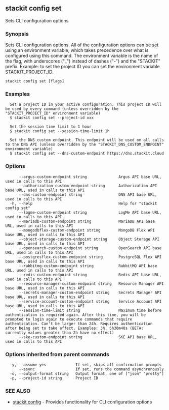 ## stackit config set

Sets CLI configuration options

### Synopsis

Sets CLI configuration options.
All of the configuration options can be set using an environment variable, which takes precedence over what is configured using this command.
The environment variable is the name of the flag, with underscores ("_") instead of dashes ("-") and the "STACKIT" prefix.
Example: to set the project ID you can set the environment variable STACKIT_PROJECT_ID.

```
stackit config set [flags]
```

### Examples

```
  Set a project ID in your active configuration. This project ID will be used by every command (unless overridden by the "STACKIT_PROJECT_ID" environment variable)
  $ stackit config set --project-id xxx

  Set the session time limit to 1 hour
  $ stackit config set --session-time-limit 1h

  Set the DNS custom endpoint. This endpoint will be used on all calls to the DNS API (unless overridden by the "STACKIT_DNS_CUSTOM_ENDPOINT" environment variable)
  $ stackit config set --dns-custom-endpoint https://dns.stackit.cloud
```

### Options

```
      --argus-custom-endpoint string              Argus API base URL, used in calls to this API
      --authorization-custom-endpoint string      Authorization API base URL, used in calls to this API
      --dns-custom-endpoint string                DNS API base URL, used in calls to this API
  -h, --help                                      Help for "stackit config set"
      --logme-custom-endpoint string              LogMe API base URL, used in calls to this API
      --mariadb-custom-endpoint string            MariaDB API base URL, used in calls to this API
      --mongodbflex-custom-endpoint string        MongoDB Flex API base URL, used in calls to this API
      --object-storage-custom-endpoint string     Object Storage API base URL, used in calls to this API
      --opensearch-custom-endpoint string         OpenSearch API base URL, used in calls to this API
      --postgresflex-custom-endpoint string       PostgreSQL Flex API base URL, used in calls to this API
      --rabbitmq-custom-endpoint string           RabbitMQ API base URL, used in calls to this API
      --redis-custom-endpoint string              Redis API base URL, used in calls to this API
      --resource-manager-custom-endpoint string   Resource Manager API base URL, used in calls to this API
      --secrets-manager-custom-endpoint string    Secrets Manager API base URL, used in calls to this API
      --service-account-custom-endpoint string    Service Account API base URL, used in calls to this API
      --session-time-limit string                 Maximum time before authentication is required again. After this time, you will be prompted to login again to execute commands that require authentication. Can't be larger than 24h. Requires authentication after being set to take effect. Examples: 3h, 5h30m40s (BETA: currently values greater than 2h have no effect)
      --ske-custom-endpoint string                SKE API base URL, used in calls to this API
```

### Options inherited from parent commands

```
  -y, --assume-yes             If set, skips all confirmation prompts
      --async                  If set, runs the command asynchronously
  -o, --output-format string   Output format, one of ["json" "pretty"]
  -p, --project-id string      Project ID
```

### SEE ALSO

* [stackit config](./stackit_config.md)	 - Provides functionality for CLI configuration options

